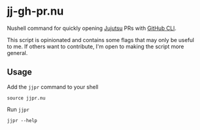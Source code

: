 # jj-gh-pr.nu

Nushell command for quickly opening [Jujutsu](https://github.com/martinvonz/jj) PRs with [GitHub CLI](https://cli.github.com/).

This script is opinionated and contains some flags that may only be useful to me.
If others want to contribute, I'm open to making the script more general.

## Usage

Add the `jjpr` command to your shell

```nu
source jjpr.nu
```

Run `jjpr`

```
jjpr --help
```
